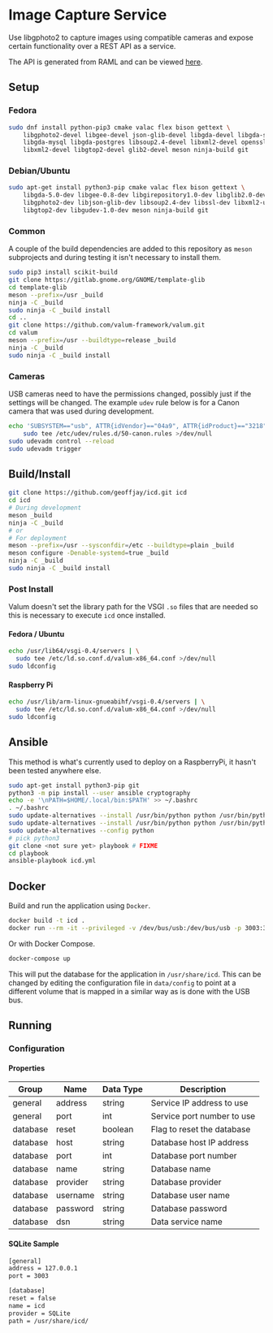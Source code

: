 # Image Capture Service

Use libgphoto2 to capture images using compatible cameras and expose certain
functionality over a REST API as a service.

The API is generated from RAML and can be viewed [here](doc/api/API.md).

## Setup

### Fedora

```sh
sudo dnf install python-pip3 cmake valac flex bison gettext \
    libgphoto2-devel libgee-devel json-glib-devel libgda-devel libgda-sqlite \
    libgda-mysql libgda-postgres libsoup2.4-devel libxml2-devel openssl-devel \
    libxml2-devel libgtop2-devel glib2-devel meson ninja-build git
```

### Debian/Ubuntu

```sh
sudo apt-get install python3-pip cmake valac flex bison gettext \
    libgda-5.0-dev libgee-0.8-dev libgirepository1.0-dev libglib2.0-dev \
    libgphoto2-dev libjson-glib-dev libsoup2.4-dev libssl-dev libxml2-utils \
    libgtop2-dev libgudev-1.0-dev meson ninja-build git
```

### Common

A couple of the build dependencies are added to this repository as `meson`
subprojects and during testing it isn't necessary to install them.

```sh
sudo pip3 install scikit-build
git clone https://gitlab.gnome.org/GNOME/template-glib
cd template-glib
meson --prefix=/usr _build
ninja -C _build
sudo ninja -C _build install
cd ..
git clone https://github.com/valum-framework/valum.git
cd valum
meson --prefix=/usr --buildtype=release _build
ninja -C _build
sudo ninja -C _build install
```

### Cameras

USB cameras need to have the permissions changed, possibly just if the settings
will be changed. The example `udev` rule below is for a Canon camera that was
used during development.

```sh
echo 'SUBSYSTEM=="usb", ATTR{idVendor}=="04a9", ATTR{idProduct}=="3218", MODE="0666"' | \
    sudo tee /etc/udev/rules.d/50-canon.rules >/dev/null
sudo udevadm control --reload
sudo udevadm trigger
```

## Build/Install

```sh
git clone https://github.com/geoffjay/icd.git icd
cd icd
# During development
meson _build
ninja -C _build
# or
# For deployment
meson --prefix=/usr --sysconfdir=/etc --buildtype=plain _build
meson configure -Denable-systemd=true _build
ninja -C _build
sudo ninja -C _build install
```

### Post Install

Valum doesn't set the library path for the VSGI `.so` files that are needed so
this is necessary to execute `icd` once installed.

#### Fedora / Ubuntu

```sh
echo /usr/lib64/vsgi-0.4/servers | \
  sudo tee /etc/ld.so.conf.d/valum-x86_64.conf >/dev/null
sudo ldconfig
```

#### Raspberry Pi

```sh
echo /usr/lib/arm-linux-gnueabihf/vsgi-0.4/servers | \
  sudo tee /etc/ld.so.conf.d/valum-x86_64.conf >/dev/null
sudo ldconfig
```

## Ansible

This method is what's currently used to deploy on a RaspberryPi, it hasn't been tested anywhere else.

```sh
sudo apt-get install python3-pip git
python3 -m pip install --user ansible cryptography
echo -e '\nPATH=$HOME/.local/bin:$PATH' >> ~/.bashrc
. ~/.bashrc
sudo update-alternatives --install /usr/bin/python python /usr/bin/python3 20
sudo update-alternatives --install /usr/bin/python python /usr/bin/python2 10
sudo update-alternatives --config python
# pick python3
git clone <not sure yet> playbook # FIXME
cd playbook
ansible-playbook icd.yml
```

## Docker

Build and run the application using `Docker`.

```sh
docker build -t icd .
docker run --rm -it --privileged -v /dev/bus/usb:/dev/bus/usb -p 3003:3003 icd
```

Or with Docker Compose.

```sh
docker-compose up
```

This will put the database for the application in `/usr/share/icd`. This can be
changed by editing the configuration file in `data/config` to point at a
different volume that is mapped in a similar way as is done with the USB bus.

## Running

### Configuration

#### Properties

| Group    | Name        | Data Type    | Description                |
| -------- | ----------- | ------------ | -------------------------- |
| general  | address     | string       | Service IP address to use  |
| general  | port        | int          | Service port number to use |
| database | reset       | boolean      | Flag to reset the database |
| database | host        | string       | Database host IP address   |
| database | port        | int          | Database port number       |
| database | name        | string       | Database name              |
| database | provider    | string       | Database provider          |
| database | username    | string       | Database user name         |
| database | password    | string       | Database password          |
| database | dsn         | string       | Data service name          |

#### SQLite Sample

```sh
[general]
address = 127.0.0.1
port = 3003

[database]
reset = false
name = icd
provider = SQLite
path = /usr/share/icd/
```
